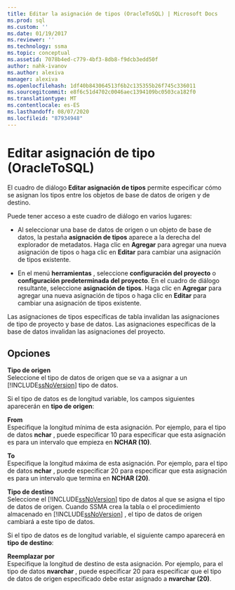 ```yaml
---
title: Editar la asignación de tipos (OracleToSQL) | Microsoft Docs
ms.prod: sql
ms.custom: ''
ms.date: 01/19/2017
ms.reviewer: ''
ms.technology: ssma
ms.topic: conceptual
ms.assetid: 7078b4ed-c779-4bf3-8db8-f9dcb3edd50f
author: nahk-ivanov
ms.author: alexiva
manager: alexiva
ms.openlocfilehash: 1df40b843064513f6b2c135355b26f745c336011
ms.sourcegitcommit: e8f6c51d4702c0046aec1394109bc0503ca182f0
ms.translationtype: MT
ms.contentlocale: es-ES
ms.lasthandoff: 08/07/2020
ms.locfileid: "87934948"
---
```

# <a name="edit-type-mapping-oracletosql"></a>Editar asignación de tipo (OracleToSQL)
El cuadro de diálogo **Editar asignación de tipos** permite especificar cómo se asignan los tipos entre los objetos de base de datos de origen y de destino.  
  
Puede tener acceso a este cuadro de diálogo en varios lugares:  
  
-   Al seleccionar una base de datos de origen o un objeto de base de datos, la pestaña **asignación de tipos** aparece a la derecha del explorador de metadatos. Haga clic en **Agregar** para agregar una nueva asignación de tipos o haga clic en **Editar** para cambiar una asignación de tipos existente.  
  
-   En el menú **herramientas** , seleccione **configuración del proyecto** o **configuración predeterminada del proyecto**. En el cuadro de diálogo resultante, seleccione **asignación de tipos**. Haga clic en **Agregar** para agregar una nueva asignación de tipos o haga clic en **Editar** para cambiar una asignación de tipos existente.  
  
Las asignaciones de tipos específicas de tabla invalidan las asignaciones de tipo de proyecto y base de datos. Las asignaciones específicas de la base de datos invalidan las asignaciones del proyecto.  
  
## <a name="options"></a>Opciones  
**Tipo de origen**  
Seleccione el tipo de datos de origen que se va a asignar a un [!INCLUDE[ssNoVersion](../../includes/ssnoversion-md.md)] tipo de datos.  
  
Si el tipo de datos es de longitud variable, los campos siguientes aparecerán en **tipo de origen**:  
  
**From**  
Especifique la longitud mínima de esta asignación. Por ejemplo, para el tipo de datos **nchar** , puede especificar 10 para especificar que esta asignación es para un intervalo que empieza en **NCHAR (10)**.  
  
**To**  
Especifique la longitud máxima de esta asignación. Por ejemplo, para el tipo de datos **nchar** , puede especificar 20 para especificar que esta asignación es para un intervalo que termina en **NCHAR (20)**.  
  
**Tipo de destino**  
Seleccione el [!INCLUDE[ssNoVersion](../../includes/ssnoversion-md.md)] tipo de datos al que se asigna el tipo de datos de origen. Cuando SSMA crea la tabla o el procedimiento almacenado en [!INCLUDE[ssNoVersion](../../includes/ssnoversion-md.md)] , el tipo de datos de origen cambiará a este tipo de datos.  
  
Si el tipo de datos es de longitud variable, el siguiente campo aparecerá en **tipo de destino**:  
  
**Reemplazar por**  
Especifique la longitud de destino de esta asignación. Por ejemplo, para el tipo de datos **nvarchar** , puede especificar 20 para especificar que el tipo de datos de origen especificado debe estar asignado a **nvarchar (20)**.  
  
